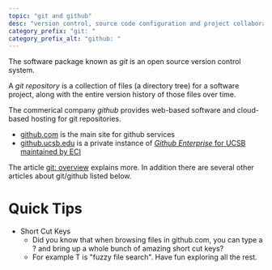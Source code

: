 ```yaml
---
topic: "git and github"
desc: "version control, source code configuration and project collaboration tools"
category_prefix: "git: "
category_prefix_alt: "github: "
---
```


The software package known as *git* is an open source version control system.  

A *git repository* is a collection of files (a directory tree) for a software project, along with the entire version history of those files over time.

The commerical company *github* provides web-based software and cloud-based hosting for git repositories.
* [github.com](https://github.com) is the main site for github services
* [github.ucsb.edu](https://github.ucsb.edu) is a private instance of [*Github Enterprise* for UCSB maintained by ECI](http://eci.ucsb.edu/eci/services/github/)

The article [git: overview](/topics/git_overview/) explains more.  In addition there are several other articles about git/github listed below.

# Quick Tips

* Short Cut Keys
   * Did you know that when browsing files in github.com, you can type a ? and bring up a whole bunch of amazing short cut keys?
   * For example T is "fuzzy file search".  Have fun exploring all the rest.
